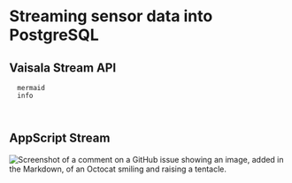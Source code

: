 # Streaming sensor data into PostgreSQL


## Vaisala Stream API
```
  mermaid
  info



```




## AppScript Stream


![Screenshot of a comment on a GitHub issue showing an image, added in the Markdown, of an Octocat smiling and raising a tentacle.](https://myoctocat.com/assets/images/base-octocat.svg)






